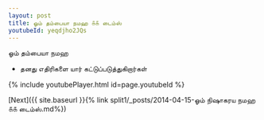 ```yaml
---
layout: post
title: ஓம் தம்பையா நமஹ ௧௧ டைம்ஸ்
youtubeId: yeqdjho2JQs
---
```

 
 
 ஓம் தம்பையா நமஹ  
 
 -  தனது எதிரிகளை யார் கட்டுப்படுத்துகிறார்கள் 
 
  
 
  
 
 
 
 
 
 


{% include youtubePlayer.html id=page.youtubeId %}
 
[Next]({{ site.baseurl }}{% link  split1/_posts/2014-04-15-ஓம் நிஷாகரய நமஹ ௧௧ டைம்ஸ்.md%})
 
